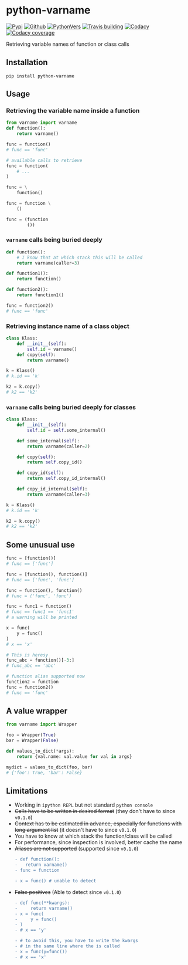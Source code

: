 # python-varname

[![Pypi][3]][4] [![Github][5]][6] [![PythonVers][8]][4] [![Travis building][10]][11] [![Codacy][12]][13] [![Codacy coverage][14]][13]

Retrieving variable names of function or class calls

## Installation
```shell
pip install python-varname
```

## Usage

### Retrieving the variable name inside a function

```python
from varname import varname
def function():
    return varname()

func = function()
# func == 'func'

# available calls to retrieve
func = function(
    # ...
)

func = \
    function()

func = function \
    ()

func = (function
        ())
```


### `varname` calls being buried deeply
```python
def function():
    # I know that at which stack this will be called
    return varname(caller=3)

def function1():
    return function()

def function2():
    return function1()

func = function2()
# func == 'func'
```

### Retrieving instance name of a class object
```python
class Klass:
    def __init__(self):
        self.id = varname()
    def copy(self):
        return varname()

k = Klass()
# k.id == 'k'

k2 = k.copy()
# k2 == 'k2'
```

### `varname` calls being buried deeply for classes
```python
class Klass:
    def __init__(self):
        self.id = self.some_internal()

    def some_internal(self):
        return varname(caller=2)

    def copy(self):
        return self.copy_id()

    def copy_id(self):
        return self.copy_id_internal()

    def copy_id_internal(self):
        return varname(caller=3)

k = Klass()
# k.id == 'k'

k2 = k.copy()
# k2 == 'k2'
```

## Some unusual use

```python
func = [function()]
# func == ['func']

func = [function(), function()]
# func == ['func', 'func']

func = function(), function()
# func = ('func', 'func')

func = func1 = function()
# func == func1 == 'func1'
# a warning will be printed

x = func(
    y = func()
)
# x == 'x'

# This is heresy
func_abc = function()[-3:]
# func_abc == 'abc'

# function alias supported now
function2 = function
func = function2()
# func == 'func'
```

## A value wrapper

```python
from varname import Wrapper

foo = Wrapper(True)
bar = Wrapper(False)

def values_to_dict(*args):
    return {val.name: val.value for val in args}

mydict = values_to_dict(foo, bar)
# {'foo': True, 'bar': False}
```

## Limitations
- Working in `ipython REPL` but not standard `python console`
- ~~Calls have to be written in desired format~~ (they don't have to since `v0.1.0`)
- ~~Context has to be estimated in advance, especially for functions with long argument list~~ (it doesn't have to since `v0.1.0`)
- You have to know at which stack the function/class will be called
- For performance, since inspection is involved, better cache the name
- ~~Aliases are not supported~~ (supported since `v0.1.0`)
  ```diff
  - def function():
  -   return varname()
  - func = function

  - x = func() # unable to detect
  ```
- ~~False positives~~ (Able to detect since `v0.1.0`)
  ```diff
  - def func(**kwargs):
  -     return varname()
  - x = func(
  -     y = func()
  - )
  - # x == 'y'

  - # to avoid this, you have to write the kwargs
  - # in the same line where the is called
  - x = func(y=func())
  - # x == 'x'
  ```

[1]: https://github.com/pwwang/python-varname
[3]: https://img.shields.io/pypi/v/python-varname?style=flat-square
[4]: https://pypi.org/project/python-varname/
[5]: https://img.shields.io/github/tag/pwwang/python-varname?style=flat-square
[6]: https://github.com/pwwang/python-varname
[8]: https://img.shields.io/pypi/pyversions/python-varname?style=flat-square
[10]: https://img.shields.io/travis/pwwang/python-varname?style=flat-square
[11]: https://travis-ci.org/pwwang/python-varname
[12]: https://img.shields.io/codacy/grade/ed851ff47b194e3e9389b2a44d6f21da?style=flat-square
[13]: https://app.codacy.com/manual/pwwang/python-varname/dashboard
[14]: https://img.shields.io/codacy/coverage/ed851ff47b194e3e9389b2a44d6f21da?style=flat-square
